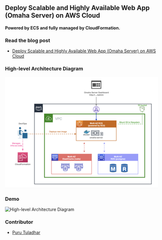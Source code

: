 ## Deploy Scalable and Highly Available Web App (Omaha Server) on AWS Cloud
#### Powered by ECS and fully managed by CloudFormation.

### Read the blog post
- [Deploy Scalable and Highly Available Web App (Omaha Server) on AWS Cloud](https://medium.com/@ptuladhar3/deploy-scalable-and-highly-available-web-app-omaha-server-on-aws-cloud-69e26df7c85b)

### High-level Architecture Diagram
![High-level Architecture Diagram](images/architecture.png)

### Demo

![High-level Architecture Diagram](images/demo.gif)

### Contributor
- [Puru Tuladhar](ptuladhar3@gmail.com)
